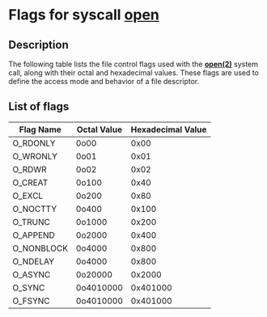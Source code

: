 # Flags for syscall [open](https://linux.die.net/man/2/open)

## Description
The following table lists the file control flags used with the **[open(2)](https://linux.die.net/man/2/open)** system call, along with their octal and hexadecimal values.
These flags are used to define the access mode and behavior of a file descriptor.

## List of flags

| Flag Name      | Octal Value   | Hexadecimal Value |
|----------------|---------------|-------------------|
| O_RDONLY       | 0o00          | 0x00              |
| O_WRONLY       | 0o01          | 0x01              |
| O_RDWR         | 0o02          | 0x02              |
| O_CREAT        | 0o100         | 0x40              |
| O_EXCL         | 0o200         | 0x80              |
| O_NOCTTY       | 0o400         | 0x100             |
| O_TRUNC        | 0o1000        | 0x200             |
| O_APPEND       | 0o2000        | 0x400             |
| O_NONBLOCK     | 0o4000        | 0x800             |
| O_NDELAY       | 0o4000        | 0x800             |
| O_ASYNC        | 0o20000       | 0x2000            |
| O_SYNC         | 0o4010000     | 0x401000          |
| O_FSYNC        | 0o4010000     | 0x401000          |

